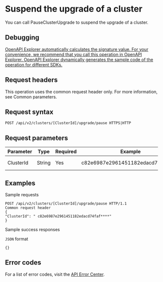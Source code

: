 # Suspend the upgrade of a cluster

You can call PauseClusterUpgrade to suspend the upgrade of a cluster.

## Debugging

[OpenAPI Explorer automatically calculates the signature value. For your convenience, we recommend that you call this operation in OpenAPI Explorer. OpenAPI Explorer dynamically generates the sample code of the operation for different SDKs.](https://api.aliyun.com/#product=CS&api=PauseClusterUpgrade&type=ROA&version=2015-12-15)

## Request headers

This operation uses the common request header only. For more information, see Common parameters.

## Request syntax

```
POST /api/v2/clusters/[ClusterId]/upgrade/pause HTTPS|HTTP
```

## Request parameters

|Parameter|Type|Required|Example|Description|
|---------|----|--------|-------|-----------|
|ClusterId|String|Yes|c82e6987e2961451182edacd74faf\*\*\*\*|The ID of the cluster. |

## Examples

Sample requests

```
POST /api/v2/clusters/[ClusterId]/upgrade/pause HTTP/1.1
Common request header
{
"ClusterId": " c82e6987e2961451182edacd74faf****"
}
```

Sample success responses

`JSON` format

```
{}
```

## Error codes

For a list of error codes, visit the [API Error Center](https://error-center.alibabacloud.com/status/product/CS).

